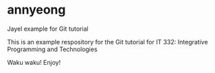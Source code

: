# annyeong 
Jayel example for Git tutorial

This is an example respository for the Git tutorial for IT 332: Integrative Programming and Technologies

Waku waku!
Enjoy!

